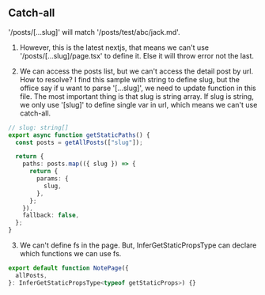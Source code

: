 ## Catch-all

'/posts/[...slug]' will match '/posts/test/abc/jack.md'.

1. However, this is the latest nextjs, that means we can't use '/posts/[...slug]/page.tsx' to define it. Else it will throw error not the last.

2. We can access the posts list, but we can't access the detail post by url. How to resolve? I find this sample with string to define slug, but the office say if u want to parse '[...slug]', we need to update function in this file. The most important thing is that slug is string array. If slug is string, we only use '[slug]' to define single var in url, which means we can't use catch-all.

```ts
// slug: string[]
export async function getStaticPaths() {
  const posts = getAllPosts(["slug"]);

  return {
    paths: posts.map(({ slug }) => {
      return {
        params: {
          slug,
        },
      };
    }),
    fallback: false,
  };
}
```

3. We can't define fs in the page. But, InferGetStaticPropsType can declare which functions we can use fs.

```ts
export default function NotePage({
  allPosts,
}: InferGetStaticPropsType<typeof getStaticProps>) {}
```
